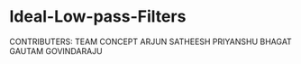 # Ideal-Low-pass-Filters
CONTRIBUTERS:
             TEAM CONCEPT
             ARJUN SATHEESH
             PRIYANSHU BHAGAT
             GAUTAM GOVINDARAJU

